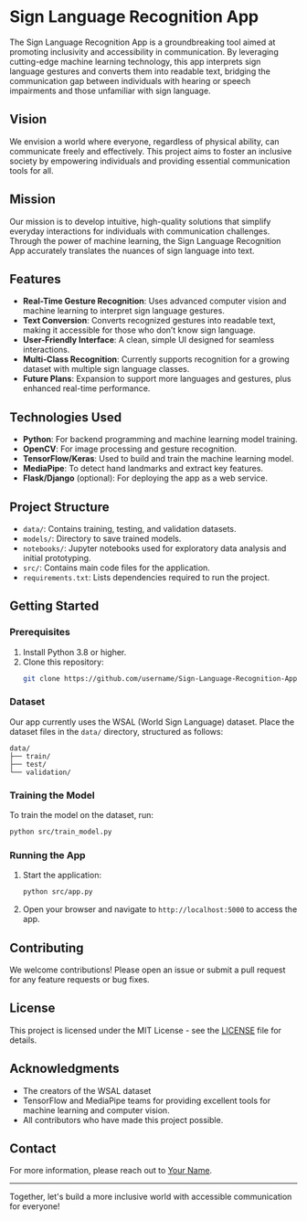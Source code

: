 # Sign Language Recognition App

The Sign Language Recognition App is a groundbreaking tool aimed at promoting inclusivity and accessibility in communication. By leveraging cutting-edge machine learning technology, this app interprets sign language gestures and converts them into readable text, bridging the communication gap between individuals with hearing or speech impairments and those unfamiliar with sign language.

## Vision
We envision a world where everyone, regardless of physical ability, can communicate freely and effectively. This project aims to foster an inclusive society by empowering individuals and providing essential communication tools for all.

## Mission
Our mission is to develop intuitive, high-quality solutions that simplify everyday interactions for individuals with communication challenges. Through the power of machine learning, the Sign Language Recognition App accurately translates the nuances of sign language into text.

## Features
- **Real-Time Gesture Recognition**: Uses advanced computer vision and machine learning to interpret sign language gestures.
- **Text Conversion**: Converts recognized gestures into readable text, making it accessible for those who don’t know sign language.
- **User-Friendly Interface**: A clean, simple UI designed for seamless interactions.
- **Multi-Class Recognition**: Currently supports recognition for a growing dataset with multiple sign language classes.
- **Future Plans**: Expansion to support more languages and gestures, plus enhanced real-time performance.

## Technologies Used
- **Python**: For backend programming and machine learning model training.
- **OpenCV**: For image processing and gesture recognition.
- **TensorFlow/Keras**: Used to build and train the machine learning model.
- **MediaPipe**: To detect hand landmarks and extract key features.
- **Flask/Django** (optional): For deploying the app as a web service.

## Project Structure
- `data/`: Contains training, testing, and validation datasets.
- `models/`: Directory to save trained models.
- `notebooks/`: Jupyter notebooks used for exploratory data analysis and initial prototyping.
- `src/`: Contains main code files for the application.
- `requirements.txt`: Lists dependencies required to run the project.

## Getting Started

### Prerequisites
1. Install Python 3.8 or higher.
2. Clone this repository:
   ```bash
   git clone https://github.com/username/Sign-Language-Recognition-App.git


### Dataset
Our app currently uses the WSAL (World Sign Language) dataset. Place the dataset files in the `data/` directory, structured as follows:

```
data/
├── train/
├── test/
└── validation/
```

### Training the Model
To train the model on the dataset, run:
```bash
python src/train_model.py
```

### Running the App
1. Start the application:
   ```bash
   python src/app.py
   ```
2. Open your browser and navigate to `http://localhost:5000` to access the app.

## Contributing
We welcome contributions! Please open an issue or submit a pull request for any feature requests or bug fixes.

## License
This project is licensed under the MIT License - see the [LICENSE](LICENSE) file for details.

## Acknowledgments
- The creators of the WSAL dataset
- TensorFlow and MediaPipe teams for providing excellent tools for machine learning and computer vision.
- All contributors who have made this project possible.

## Contact
For more information, please reach out to [Your Name](mailto:youremail@example.com).

---

Together, let's build a more inclusive world with accessible communication for everyone!
```
